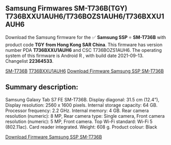 <h2>Samsung Firmwares SM-T736B(TGY) T736BXXU1AUH6/T736BOZS1AUH6/T736BXXU1AUH6</h2>
Download the Samsung firmware for the ✅ <strong>Samsung SSP </strong> ⭐ <strong>SM-T736B</strong> with product code <strong>TGY</strong> <strong> from Hong Kong SAR China</strong>. This firmware has version number PDA <strong>T736BXXU1AUH6</strong> and CSC T736BOZS1AUH6. The operating system of this firmware is Android R , with build date 2021-09-13. Changelist <strong>22364533</strong>.


[SM-T736B](https://samfirm.shop/samsung/model/SM-T736B)
[T736BXXU1AUH6](https://samfirm.shop/samsung/pda/T736BXXU1AUH6)
[Download Firmware Samsung SSP SM-T736B](https://samfirm.shop/samsung/firmware/456627)
<h2>Summary description:</h2>
<p>Samsung Galaxy Tab S7 FE SM-T736B. Display diagonal: 31.5 cm (12.4"), Display resolution: 2560 x 1600 pixels. Internal storage capacity: 64 GB. Processor frequency: 2.2 GHz. Internal memory: 4 GB. Rear camera resolution (numeric): 8 MP, Rear camera type: Single camera, Front camera resolution (numeric): 5 MP, Front camera. Top Wi-Fi standard: Wi-Fi 5 (802.11ac). Card reader integrated. Weight: 608 g. Product colour: Black</p>


[Download Firmware Samsung SSP SM-T736B](https://samfirm.shop/samsung/firmware/456627)
